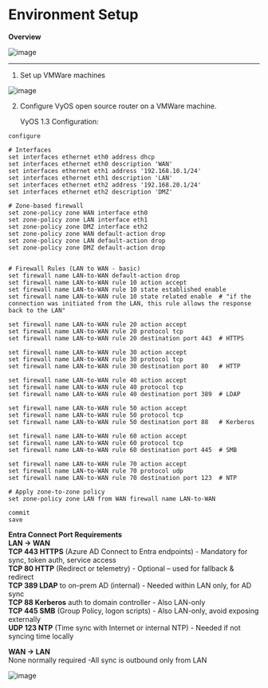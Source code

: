 # Environment Setup

**Overview**


![image](https://github.com/user-attachments/assets/f735ccd2-b936-4f7a-8be6-0008baa569c2)


------------------------------------------------------------------------------------------

1. Set up VMWare machines

![image](https://github.com/user-attachments/assets/8ba50fef-601a-42b3-8677-86377c002542)

2. Configure VyOS open source router on a VMWare machine.

   VyOS 1.3 Configuration:
```
configure

# Interfaces
set interfaces ethernet eth0 address dhcp
set interfaces ethernet eth0 description 'WAN'
set interfaces ethernet eth1 address '192.168.10.1/24'
set interfaces ethernet eth1 description 'LAN'
set interfaces ethernet eth2 address '192.168.20.1/24'
set interfaces ethernet eth2 description 'DMZ'

# Zone-based firewall
set zone-policy zone WAN interface eth0
set zone-policy zone LAN interface eth1
set zone-policy zone DMZ interface eth2
set zone-policy zone WAN default-action drop
set zone-policy zone LAN default-action drop
set zone-policy zone DMZ default-action drop


# Firewall Rules (LAN to WAN - basic)
set firewall name LAN-to-WAN default-action drop
set firewall name LAN-to-WAN rule 10 action accept
set firewall name LAN-to-WAN rule 10 state established enable
set firewall name LAN-to-WAN rule 10 state related enable  # "if the connection was initiated from the LAN, this rule allows the response back to the LAN"

set firewall name LAN-to-WAN rule 20 action accept
set firewall name LAN-to-WAN rule 20 protocol tcp
set firewall name LAN-to-WAN rule 20 destination port 443  # HTTPS

set firewall name LAN-to-WAN rule 30 action accept
set firewall name LAN-to-WAN rule 30 protocol tcp
set firewall name LAN-to-WAN rule 30 destination port 80   # HTTP

set firewall name LAN-to-WAN rule 40 action accept
set firewall name LAN-to-WAN rule 40 protocol tcp
set firewall name LAN-to-WAN rule 40 destination port 389  # LDAP

set firewall name LAN-to-WAN rule 50 action accept
set firewall name LAN-to-WAN rule 50 protocol tcp
set firewall name LAN-to-WAN rule 50 destination port 88   # Kerberos

set firewall name LAN-to-WAN rule 60 action accept
set firewall name LAN-to-WAN rule 60 protocol tcp
set firewall name LAN-to-WAN rule 60 destination port 445  # SMB

set firewall name LAN-to-WAN rule 70 action accept
set firewall name LAN-to-WAN rule 70 protocol udp
set firewall name LAN-to-WAN rule 70 destination port 123  # NTP

# Apply zone-to-zone policy
set zone-policy zone LAN from WAN firewall name LAN-to-WAN

commit
save
```

**Entra Connect Port Requirements**  
**LAN → WAN**  
**TCP	443	HTTPS** (Azure AD Connect to Entra endpoints)	- Mandatory for sync, token auth, service access  
**TCP	80	HTTP** (Redirect or telemetry)	- Optional – used for fallback & redirect  
**TCP	389	LDAP** to on-prem AD (internal)	- Needed within LAN only, for AD sync  
**TCP	88	Kerberos** auth to domain controller	- Also LAN-only  
**TCP	445	SMB** (Group Policy, logon scripts)	- Also LAN-only, avoid exposing externally  
**UDP	123	NTP** (Time sync with Internet or internal NTP)	- Needed if not syncing time locally  

**WAN → LAN**	
None normally required -All sync is outbound only from LAN  

![image](https://github.com/user-attachments/assets/36ce1e95-97f2-4d20-9a62-4fec1659582e)

